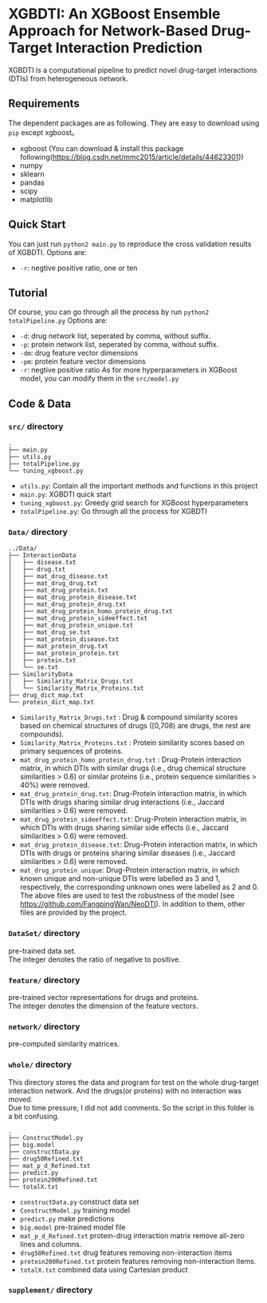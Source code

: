 # XGBDTI: An XGBoost Ensemble Approach for Network-Based Drug-Target Interaction Prediction
XGBDTI is a computational pipeline to predict novel drug-target interactions (DTIs) from heterogeneous network.

## Requirements
The dependent packages are as following. They are easy to download using `pip` except xgboost。
* xgboost (You can download & install this package following(https://blog.csdn.net/mmc2015/article/details/44623301))
* numpy 
* sklearn 
* pandas
* scipy
* matplotlib

## Quick Start
You can just run <code>python2 main.py</code> to reproduce the cross validation results of XGBDTI. Options are:
- `-r`: negtive positive ratio, one or ten

## Tutorial
Of course, you can go through all the process by run <code>python2 totalPipeline.py</code> Options are:
- `-d`: drug network list, seperated by comma, without suffix.
- `-p`: protein network list, seperated by comma, without suffix.
- `-dm`: drug feature vector dimensions
- `-pm`: protein feature vector dimensions
- `-r`: negtive positive ratio
As for more hyperparameters in XGBoost model, you can modify them in the `src/model.py`

## Code & Data
### `src/` directory
```
.
├── main.py
├── utils.py
├── totalPipeline.py
└── tuning_xgboost.py
```
- `utils.py`: Contain all the important methods and functions in this project
- `main.py`: XGBDTI quick start
- `tuning_xgboost.py`: Greedy grid search for XGBoost hyperparameters
- `totalPipeline.py`: Go through all the process for XGBDTI

### `Data/` directory
```
../Data/
├── InteractionData
│   ├── disease.txt
│   ├── drug.txt
│   ├── mat_drug_disease.txt
│   ├── mat_drug_drug.txt
│   ├── mat_drug_protein.txt
│   ├── mat_drug_protein_disease.txt
│   ├── mat_drug_protein_drug.txt
│   ├── mat_drug_protein_homo_protein_drug.txt
│   ├── mat_drug_protein_sideeffect.txt
│   ├── mat_drug_protein_unique.txt
│   ├── mat_drug_se.txt
│   ├── mat_protein_disease.txt
│   ├── mat_protein_drug.txt
│   ├── mat_protein_protein.txt
│   ├── protein.txt
│   └── se.txt
├── SimilarityData
│   ├── Similarity_Matrix_Drugs.txt
│   └── Similarity_Matrix_Proteins.txt
├── drug_dict_map.txt
└── protein_dict_map.txt
```
- `Similarity_Matrix_Drugs.txt` : Drug & compound similarity scores based on chemical structures of drugs (\[0,708) are drugs, the rest are compounds).
- `Similarity_Matrix_Proteins.txt` : Protein similarity scores based on primary sequences of proteins.
- `mat_drug_protein_homo_protein_drug.txt` : Drug-Protein interaction matrix, in which DTIs with similar drugs (i.e., drug chemical structure similarities > 0.6) or similar proteins (i.e., protein sequence similarities > 40%) were removed.
- `mat_drug_protein_drug.txt`: Drug-Protein interaction matrix, in which DTIs with drugs sharing similar drug interactions (i.e., Jaccard similarities > 0.6) were removed.
- `mat_drug_protein_sideeffect.txt`: Drug-Protein interaction matrix, in which DTIs with drugs sharing similar side effects (i.e., Jaccard similarities > 0.6) were removed.
- `mat_drug_protein_disease.txt`: Drug-Protein interaction matrix, in which DTIs with drugs or proteins sharing similar diseases (i.e., Jaccard similarities > 0.6) were removed.
- `mat_drug_protein_unique`: Drug-Protein interaction matrix, in which known unique and non-unique DTIs were labelled as 3 and 1, respectively, the corresponding unknown ones were labelled as 2 and 0.  
The above files are used to test the robustness of the model (see https://github.com/FangpingWan/NeoDTI). In addition to them, other files are provided by the project.

### `DataSet/` directory
pre-trained data set.   
The integer denotes the ratio of negative to positive.
### `feature/` directory
pre-trained vector representations for drugs and proteins.  
The integer denotes the dimension of the feature vectors.
### `network/` directory
pre-computed similarity matrices.
### `whole/` directory
This directory stores the data and program for test on the whole drug-target interaction network. And the drugs(or proteins) with no interaction was moved.  
Due to time pressure, I did not add comments. So the script in this folder is a bit confusing.  
```
.
├── ConstructModel.py
├── big.model
├── constructData.py
├── drug50Refined.txt
├── mat_p_d_Refined.txt
├── predict.py
├── protein200Refined.txt
└── totalX.txt
```
- `constructData.py` construct data set
- `ConstructModel.py` training model
- `predict.py` make predictions
- `big.model` pre-trained model file
- `mat_p_d_Refined.txt` protein-drug interaction matrix remove all-zero lines and columns.
- `drug50Refined.txt` drug features removing non-interaction items
- `protein200Refined.txt` protein features removing non-interaction items.
- `totalX.txt`  combined data using Cartesian product
### `supplement/` directory

